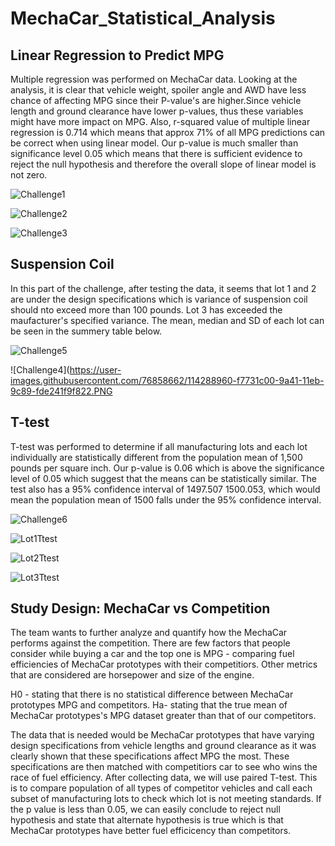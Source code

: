 # MechaCar_Statistical_Analysis
## Linear Regression to Predict MPG
Multiple regression was performed on MechaCar data. Looking at the analysis, it is clear that vehicle weight, spoiler angle and AWD have less chance of affecting MPG since their P-value's are higher.Since vehicle length and ground clearance have lower p-values, thus these variables might have more impact on MPG.
Also, r-squared value of multiple linear regression is 0.714 which means that approx 71% of all MPG predictions can be correct when using linear model. Our p-value is much smaller than significance level 0.05 which means that there is sufficient evidence to reject the null hypothesis and therefore the overall slope of linear model is not zero.

![Challenge1](https://user-images.githubusercontent.com/76858662/114288874-0ad1b780-9a41-11eb-82c3-d5181e3f6399.PNG)

![Challenge2](https://user-images.githubusercontent.com/76858662/114288875-0e653e80-9a41-11eb-88a6-ee89545bf4d3.PNG)

![Challenge3](https://user-images.githubusercontent.com/76858662/114288878-10c79880-9a41-11eb-90dc-5eb356f024f5.PNG)

## Suspension Coil
In this part of the challenge, after testing the data, it seems that lot 1 and 2 are under the design specifications which is variance of suspension coil should nto exceed more than 100 pounds. Lot 3 has exceeded the maufacturer's specified variance. The mean, median and SD of each lot can be seen in the summery table below.

![Challenge5](https://user-images.githubusercontent.com/76858662/114288957-f3df9500-9a41-11eb-8b24-648263afda35.PNG)

![Challenge4](https://user-images.githubusercontent.com/76858662/114288960-f7731c00-9a41-11eb-9c89-fde241f9f822.PNG

## T-test
T-test was performed to determine if all manufacturing lots and each lot individually are statistically different from the population mean of 1,500 pounds per square inch. Our p-value is 0.06 which is above the significance level of 0.05 which suggest that the means can be statistically similar. The test also has a 95% confidence interval of 1497.507 1500.053, which would mean the population mean of 1500 falls under the 95% confidence interval.

![Challenge6](https://user-images.githubusercontent.com/76858662/114289316-ee377e80-9a44-11eb-9b64-c8238a73d29e.PNG)

![Lot1Ttest](https://user-images.githubusercontent.com/76858662/114289324-f5f72300-9a44-11eb-8789-f81c4772b434.PNG)

![Lot2Ttest](https://user-images.githubusercontent.com/76858662/114289328-ff808b00-9a44-11eb-9255-73a619582899.PNG)

![Lot3Ttest](https://user-images.githubusercontent.com/76858662/114289333-04453f00-9a45-11eb-9348-acaab693fc99.PNG)

## Study Design: MechaCar vs Competition
The team wants to further analyze and quantify how the MechaCar performs against the competition. There are few factors that people consider while buying a car and the top one is MPG - comparing fuel efficiencies of MechaCar prototypes with their competitiors. Other metrics that are considered are horsepower and size of the engine. 

H0 - stating that there is no statistical difference between MechaCar prototypes MPG and competitors.
Ha- stating that the true mean of MechaCar prototypes's MPG dataset greater than that of our competitors.

The data that is needed would be MechaCar prototypes that have varying design specifications from vehicle lengths and ground clearance as it was clearly shown that these specifications affect MPG the most. These specifications are then matched with competitiors car to see who wins the race of fuel efficiency. After collecting data, we will use paired T-test. This is to compare population of all types of competitor vehicles and call each subset of manufacturing lots to check which lot is not meeting standards.
If the p value is less than 0.05, we can easily conclude to reject null hypothesis and state that alternate hypothesis is true which is that MechaCar prototypes have better fuel efficicency than competitors.






